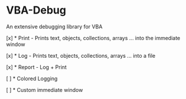 # VBA-Debug
An extensive debugging library for VBA

[x] * Print - Prints text, objects, collections, arrays ... into the immediate window

[x] * Log - Prints text, objects, collections, arrays ... into a file

[x] * Report - Log + Print

[ ] * Colored Logging

[ ] * Custom immediate window
